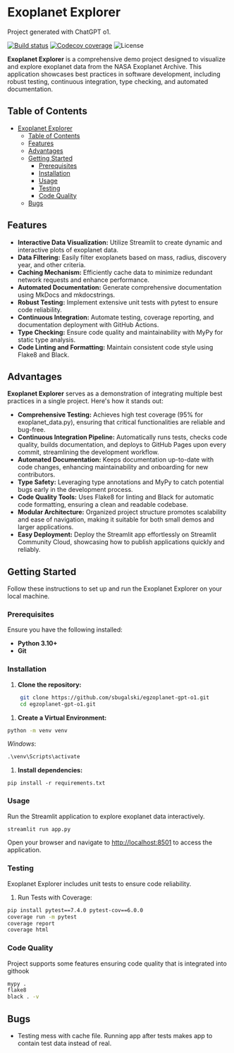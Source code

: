 # Exoplanet Explorer

Project generated with ChatGPT o1.

[![Build status](https://github.com/sbugalski/egzoplanet-chatgpt-o1/actions/workflows/ci.yml/badge.svg)](https://github.com/sbugalski/egzoplanet-chatgpt-o1/actions/workflows/ci.yml)
[![Codecov coverage](https://codecov.io/github/sbugalski/egzoplanet-chatgpt-o1/graph/badge.svg?token=13WNDZIFKO)](https://codecov.io/github/sbugalski/egzoplanet-chatgpt-o1)
![License](https://img.shields.io/badge/license-MIT-blue.svg)

**Exoplanet Explorer** is a comprehensive demo project designed to visualize and explore exoplanet data from the NASA Exoplanet Archive. This application showcases best practices in software development, including robust testing, continuous integration, type checking, and automated documentation.

## Table of Contents

- [Exoplanet Explorer](#exoplanet-explorer)
  - [Table of Contents](#table-of-contents)
  - [Features](#features)
  - [Advantages](#advantages)
  - [Getting Started](#getting-started)
    - [Prerequisites](#prerequisites)
    - [Installation](#installation)
    - [Usage](#usage)
    - [Testing](#testing)
    - [Code Quality](#code-quality)
  - [Bugs](#bugs)

## Features

- **Interactive Data Visualization:** Utilize Streamlit to create dynamic and interactive plots of exoplanet data.
- **Data Filtering:** Easily filter exoplanets based on mass, radius, discovery year, and other criteria.
- **Caching Mechanism:** Efficiently cache data to minimize redundant network requests and enhance performance.
- **Automated Documentation:** Generate comprehensive documentation using MkDocs and mkdocstrings.
- **Robust Testing:** Implement extensive unit tests with pytest to ensure code reliability.
- **Continuous Integration:** Automate testing, coverage reporting, and documentation deployment with GitHub Actions.
- **Type Checking:** Ensure code quality and maintainability with MyPy for static type analysis.
- **Code Linting and Formatting:** Maintain consistent code style using Flake8 and Black.

## Advantages

**Exoplanet Explorer** serves as a demonstration of integrating multiple best practices in a single project. Here's how it stands out:

- **Comprehensive Testing:** Achieves high test coverage (95% for exoplanet_data.py), ensuring that critical functionalities are reliable and bug-free.
- **Continuous Integration Pipeline:** Automatically runs tests, checks code quality, builds documentation, and deploys to GitHub Pages upon every commit, streamlining the development workflow.
- **Automated Documentation:** Keeps documentation up-to-date with code changes, enhancing maintainability and onboarding for new contributors.
- **Type Safety:** Leveraging type annotations and MyPy to catch potential bugs early in the development process.
- **Code Quality Tools:** Uses Flake8 for linting and Black for automatic code formatting, ensuring a clean and readable codebase.
- **Modular Architecture:** Organized project structure promotes scalability and ease of navigation, making it suitable for both small demos and larger applications.
- **Easy Deployment:** Deploy the Streamlit app effortlessly on Streamlit Community Cloud, showcasing how to publish applications quickly and reliably.

## Getting Started

Follow these instructions to set up and run the Exoplanet Explorer on your local machine.

### Prerequisites

Ensure you have the following installed:

- **Python 3.10+**
- **Git**

### Installation

1. **Clone the repository:**

```bash
    git clone https://github.com/sbugalski/egzoplanet-gpt-o1.git
    cd egzoplanet-gpt-o1.git
```

1. **Create a Virtual Environment:**

```bash
python -m venv venv
```

_Windows_:

```cmd
.\venv\Scripts\activate
```

1. **Install dependencies:**

```pip install --upgrade pip
pip install -r requirements.txt
```

### Usage

Run the Streamlit application to explore exoplanet data interactively.

```bash
streamlit run app.py
```

Open your browser and navigate to <http://localhost:8501> to access the application.

### Testing

Exoplanet Explorer includes unit tests to ensure code reliability.

1. Run Tests with Coverage:

```bash
pip install pytest==7.4.0 pytest-cov==6.0.0
coverage run -m pytest
coverage report
coverage html
```

### Code Quality

Project supports some features ensuring code quality that is integrated into githook

```bash
mypy .
flake8
black . -v
```

## Bugs

- Testing mess with cache file. Running app after tests makes app to contain test data instead of real.
